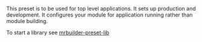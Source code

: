 This preset is to be used for top level applications.  It sets up
production and development. It configures your module for application running
rather than module building.

To start a library see [mrbuilder-preset-lib](#mrbuilder-preset-lib)
